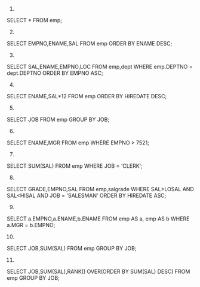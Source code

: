 1.
SELECT * 
  FROM emp;

2.
SELECT EMPNO,ENAME,SAL 
  FROM emp 
 ORDER BY ENAME DESC;

3.
SELECT SAL,ENAME,EMPNO,LOC 
  FROM emp,dept 
 WHERE emp.DEPTNO = dept.DEPTNO 
 ORDER BY EMPNO ASC;

4.
SELECT ENAME,SAL*12 
  FROM emp 
 ORDER BY HIREDATE DESC;

5.
SELECT JOB 
  FROM emp 
 GROUP BY JOB;

6.
SELECT ENAME,MGR 
  FROM emp 
 WHERE EMPNO > 7521;

7.
SELECT SUM(SAL) 
  FROM emp 
 WHERE JOB = 'CLERK';

8.
SELECT GRADE,EMPNO,SAL 
  FROM emp,salgrade 
 WHERE SAL>LOSAL 
   AND SAL<HISAL 
   AND JOB = 'SALESMAN' 
 ORDER BY HIREDATE ASC;

9.
SELECT a.EMPNO,a.ENAME,b.ENAME 
  FROM emp AS a, 
  	   emp AS b 
 WHERE a.MGR = b.EMPNO;

10.
SELECT JOB,SUM(SAL) 
  FROM emp 
 GROUP BY JOB;

11.
SELECT JOB,SUM(SAL),RANK() OVER(ORDER BY SUM(SAL) DESC) 
  FROM emp 
 GROUP BY JOB;